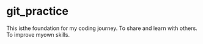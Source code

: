 # git_practice
This isthe foundation for my coding journey. To share and learn with others. To improve myown skills.